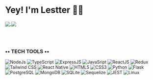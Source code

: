 # Yey! I'm Lestter 👋🤓

<a href="https://github.com/anuraghazra/github-readme-stats">
  <img align="center" src="https://github-readme-stats.vercel.app/api?username=lestterx&hide=&show=reviews&show_icons=true&theme=midnight-purple&custom_title=StatsO'Mine&rank_icon=github" />
</a>
<a href="https://github.com/anuraghazra/github-readme-stats">
  <img align="center" src="https://github-readme-stats.vercel.app/api/top-langs/?username=lestterx&layout=donut-vertical&theme=midnight-purple" />
</a>

<br><br>
### •• TECH TOOLS ••
<div>
  <img alt='NodeJs' src='https://img.shields.io/badge/Node.js-43853D?style=for-the-badge&logo=node.js&logoColor=white' />
  <img alt='TypeScript' src='https://img.shields.io/badge/TypeScript-007ACC?style=for-the-badge&logo=typescript&logoColor=white' />
  <img alt='ExpressJS' src='https://img.shields.io/badge/Express.js-404D59?style=for-the-badge' />
  <img alt='JavaSript' src='https://img.shields.io/badge/JavaScript-323330?style=for-the-badge&logo=javascript&logoColor=F7DF1E' />
  <img alt='ReactJS' src='https://img.shields.io/badge/React-20232A?style=for-the-badge&logo=react&logoColor=61DAFB' />
  <img alt='Redux' src='https://img.shields.io/badge/Redux-593D88?style=for-the-badge&logo=redux&logoColor=white' />
  <img alt='Tailwind CSS' src='https://img.shields.io/badge/Tailwind_CSS-38B2AC?style=for-the-badge&logo=tailwind-css&logoColor=white' />
  <img alt='React Native' src='https://img.shields.io/badge/React_Native-20232A?style=for-the-badge&logo=react&logoColor=61DAFB' />
  <img alt='HTML5' src='https://img.shields.io/badge/HTML5-E34F26?style=for-the-badge&logo=html5&logoColor=white' />
  <img alt='CSS3' src='https://img.shields.io/badge/CSS3-1572B6?style=for-the-badge&logo=css3&logoColor=white' />
  <img alt='Python' src='https://img.shields.io/badge/Python-14354C?style=for-the-badge&logo=python&logoColor=white' />
  <img alt='Flask' src='https://img.shields.io/badge/Flask-000000?style=for-the-badge&logo=flask&logoColor=white' />
  <img alt='PostgreSQL' src='https://img.shields.io/badge/PostgreSQL-316192?style=for-the-badge&logo=postgresql&logoColor=white' />
  <img alt='MongoDB' src='https://img.shields.io/badge/MongoDB-4EA94B?style=for-the-badge&logo=mongodb&logoColor=white' />
  <img alt='SQLite' src='https://img.shields.io/badge/SQLite-07405E?style=for-the-badge&logo=sqlite&logoColor=white' />
  <img alt='Sequelize' src='https://img.shields.io/badge/sequelize-323330?style=for-the-badge&logo=sequelize&logoColor=blue' />
  <img alt='JEST' src='https://img.shields.io/badge/Jest-323330?style=for-the-badge&logo=Jest&logoColor=white' />
  <img alt='Linux' src='https://img.shields.io/badge/Linux-FCC624?style=for-the-badge&logo=linux&logoColor=black' />
</div>



<!-- ANOTAÇÕES PARA VOCÊ QUE ESTÁ INICIANO
Git Stats >> https://github.com/anuraghazra/github-readme-stats/blob/master/readme.md#customization
MarkDown >> https://docs.pipz.com/central-de-ajuda/learning-center/guia-basico-de-markdown#open
Vários Ícones >> https://emojipedia.org/search/?q=bag
Badges >> https://dev.to/envoy_/150-badges-for-github-pnk#contents
-->

<!--
**LestterX/lestterx** is a ✨ _special_ ✨ repository because its `README.md` (this file) appears on your GitHub profile.

Here are some ideas to get you started:

- 🔭 I’m currently working on ...
- 🌱 I’m currently learning ...
- 👯 I’m looking to collaborate on ...
- 🤔 I’m looking for help with ...
- 💬 Ask me about ...
- 📫 How to reach me: ...
- 😄 Pronouns: ...
- ⚡ Fun fact: ...
-->

<!--
  [![Anurag's GitHub stats](https://github-readme-stats.vercel.app/api?username=lestterx&hide=&show=reviews&show_icons=true&theme=midnight-purple&custom_title=StatsO'Mine&rank_icon=github)](https://github.com/anuraghazra/github-readme-stats)
  [![Top Langs](https://github-readme-stats.vercel.app/api/top-langs/?username=lestterx&layout=donut-vertical&theme=midnight-purple)](https://github.com/anuraghazra/github-readme-stats)
  -->
